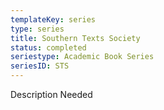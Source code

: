 ```yaml
---
templateKey: series
type: series
title: Southern Texts Society
status: completed
seriestype: Academic Book Series
seriesID: STS
---
```

Description Needed